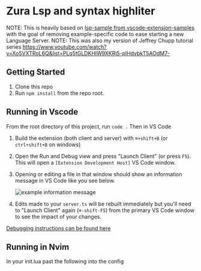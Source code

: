 # Zura Lsp and syntax highliter

NOTE: This is heavily based on [lsp-sample from vscode-extension-samples][sample] with the goal of removing example-specific code to ease starting a new Language Server.
NOTE: This was also my version of Jeffrey Chupp tutorial series https://www.youtube.com/watch?v=Xo5VXTRoL6Q&list=PLq5tGLDKHlW9XKRj5-plHdvbkT5AOdM7-

## Getting Started

1. Clone this repo
2. Run `npm install` from the repo root.

## Running in Vscode
From the root directory of this project, run `code .` Then in VS Code

1. Build the extension (both client and server) with `⌘+shift+B` (or `ctrl+shift+B` on windows)
2. Open the Run and Debug view and press "Launch Client" (or press `F5`). This will open a `[Extension Development Host]` VS Code window.
3. Opening or editing a file in that window should show an information message in VS Code like you see below.

   ![example information message](https://semanticart.com/misc-images/minimum-viable-vscode-language-server-extension-info-message.png)

4. Edits made to your `server.ts` will be rebuilt immediately but you'll need to "Launch Client" again (`⌘-shift-F5`) from the primary VS Code window to see the impact of your changes.

[Debugging instructions can be found here][debug]



[debug]: https://code.visualstudio.com/api/language-extensions/language-server-extension-guide#debugging-both-client-and-server
[sample]: https://github.com/microsoft/vscode-extension-samples/tree/main/lsp-sample
[publish]: https://code.visualstudio.com/api/working-with-extensions/publishing-extension
[vsix]: https://code.visualstudio.com/api/working-with-extensions/publishing-extension#packaging-extensions

## Running in Nvim
In your init.lua past the following into the config
```lua
```
